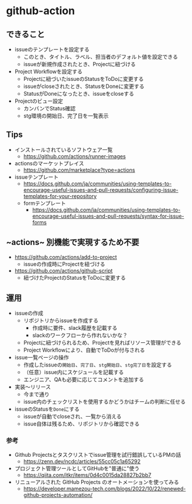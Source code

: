 # github-action

## できること

- issueのテンプレートを設定する
  - このとき、タイトル、ラベル、担当者のデフォルト値を設定できる
  - issueが新規作成されたとき、Projectに紐づける
- Project Workflowを設定する
  - Projectに紐づいたissueのStatusをToDoに変更する
  - issueがcloseされたとき、StatusをDoneに変更する
  - StatusがDoneになったとき、issueをcloseする
- Projectのビュー設定
  - カンバンでStatus確認
  - stg環境の開始日、完了日を一覧表示

## Tips

- インストールされているソフトウェア一覧
  - https://github.com/actions/runner-images
- actionsのマーケットプレイス
  - https://github.com/marketplace?type=actions
- issueテンプレート
  - https://docs.github.com/ja/communities/using-templates-to-encourage-useful-issues-and-pull-requests/configuring-issue-templates-for-your-repository
  - formテンプレート
    - https://docs.github.com/ja/communities/using-templates-to-encourage-useful-issues-and-pull-requests/syntax-for-issue-forms

## ~actions~ 別機能で実現するため不要

- https://github.com/actions/add-to-project
  - issueの作成時にProjectを紐づける
- https://github.com/actions/github-script
  - 紐づけたProjectのStatusをToDoに変更する

## 運用

- issueの作成
  - リポジトリからissueを作成する
    - 作成時に要件、slack履歴を記載する
    - slackのワークフローから作れないかな？
  - Projectに紐づけられるため、Projectを見ればリソース管理ができる
  - Project Workflowにより、自動でToDoが付与される
- issue一覧ページの操作
  - 作成したissueの`開始日`、`完了日`、`stg開始日`、`stg完了日`を設定する
  - （任意）issue内にスケジュールを記載する
  - エンジニア、QAも必要に応じてコメントを追加する
- 実装〜リリース
  - 今まで通り
  - issue内のチェックリストを使用するかどうかはチームの判断に任せる
- issueのStatusを`Done`にする
  - issueが自動でcloseされ、一覧から消える
  - issue自体は残るため、リポジトリから確認できる


### 参考

- Github Projectsとタスクリストでissue管理を試行錯誤しているPMの話
  - https://zenn.dev/ncdc/articles/55cc05c1a65292
- プロジェクト管理ツールとしてGitHubを"普通に"使う
  - https://qiita.com/itkr/items/0d4c0015da28827b2bb7
- リニューアルされた GitHub Projects のオートメーションを使ってみる
  - https://developer.mamezou-tech.com/blogs/2022/10/22/renewed-github-projects-automation/
